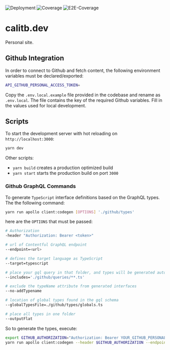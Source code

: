![Deployment](https://github.com/calitb/ServerNextJS/workflows/Deployment/badge.svg)
![Coverage](https://img.shields.io/endpoint?url=https://gist.githubusercontent.com/calitb/738e4db4acb1a0b57dc62d598c48185d/raw/calitbdev-coverage.json)
![E2E-Coverage](https://img.shields.io/endpoint?url=https://gist.githubusercontent.com/calitb/738e4db4acb1a0b57dc62d598c48185d/raw/calitbdev-e2e-coverage.json)

# calitb.dev

Personal site.

## Github Integration

In order to connect to Github and fetch content, the following environment variables must be declared/exported:

```bash
API_GITHUB_PERSONAL_ACCESS_TOKEN=
```

Copy the `.env.local.example` file provided in the codebase and rename as `.env.local`. The file contains the key of the required Github variables. Fill in the values used for local development.

## Scripts

To start the development server with hot reloading on `http://localhost:3000`:

```bash
yarn dev
```

Other scripts:

- `yarn build` creates a production optimized build
- `yarn start` starts the production build on port `3000`

### Github GraphQL Commands

To generate `TypeScript` interface definitions based on the GraphQL types. The the following command:

```bash
yarn run apollo client:codegen [OPTIONS] './github/types'
```

here are the `OPTIONS` that must be passed:

```bash
# Authorization
-header "Authorization: Bearer <token>"

# url of Contentful GraphQL endpoint
--endpoint=<url>

# defines the target language as TypeScript
--target=typescript

# place your gql query in that folder, and types will be generated automatically
--includes='./github/queries/**.ts'

# exclude the typeName attribute from generated interfaces
--no-addTypename

# location of global types found in the gql schema
--globalTypesFile=./github/types/globals.ts

# place all types in one folder
--outputFlat
```

So to generate the types, execute:

```bash
export GITHUB_AUTHORIZATION="Authorization: Bearer YOUR_GITHUB_PERSONAL_TOKEN"
yarn run apollo client:codegen --header $GITHUB_AUTHORIZATION --endpoint=https://api.github.com/graphql --target=typescript  --includes='./github/queries/**.ts' --no-addTypename --globalTypesFile=./github/types/globals.ts --outputFlat  './github/types'
```
